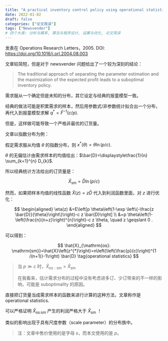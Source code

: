 ```yaml
---
title: "A practical inventory control policy using operational statistics"
date: 2022-01-02
draft: false
categories: ["论文简读"]
tags: ["Newsvender"]
# 四个大类: 分析与概率, 算法与程序设计, 运筹与优化, 论文简读
---
```


发表在 Operations Research Letters，2005. DOI: https://doi.org/10.1016/j.orl.2004.08.003

文章较简短，但是对于 newsvender 问题给出了一个较为深刻的结论：

> The traditional approach of separating the parameter estimation and the maximization of the expected proﬁt leads to a suboptimal inventory policy.

需求服从一个确定但是未知的分布，其它设定与经典的报童模型一致。

经典的做法可能是积累需求的样本，然后用参数式/非参数统计拟合出一个分布，再代入到报童模型求解 $q^* = \bar{F}^{-1}(c/p).$

但是，这样做可能导致一个严格非最优的订货量。

文章以指数分布为例：

假定需求服从均值 $\theta$ 的指数分布，则 $x^*(\theta) = \theta \ln (p/c)$.

$\theta$ 的无偏估计由需求样本的均值给出：$\bar{D}=\displaystyle\frac{1}{n} \sum_{k=1}^{n} D_{k}$.

所以经典统计方法给出的订货量是：

$$
\hat{X}_{\mathrm{sm}}=\bar{D} \ln \left(p/c\right) \tag{sample mean}
$$

然而，如果把样本均值的线性函数 $\hat{X}(z)=z \bar{D}$ 代入到利润函数里面，对 $z$ 进行优化：

$$
\begin{aligned}
\eta(z) 
&=E\left[p \theta\left(1-\exp \left\{-\frac{z \bar{D}}{\theta}\right\}\right)-c z \bar{D}\right] \\
&=p \theta\left(1-\left(\frac{n}{n+z}\right)^{n}\right)-c z \theta, \quad z \geqslant 0 .
\end{aligned}
$$

可以得到：

$$
\hat{X}_{\mathrm{os}: \mathrm{sm}}=\hat{X}\left(z^{*}\right)=n\left(\left(\frac{p}{c}\right)^{1 /(n+1)}-1\right) \bar{D} \tag{operational statistics}
$$

> 当 $p \gg c$ 时，$\hat{X}_{\mathrm{os}: \mathrm{sm}} > \hat{X}_{\mathrm{sm}}$
>
> 在我看来，估计需求分布的过程中没有考虑进多订、少订带来的不一样的影响，可能是 suboptimality 的原因。

直接把订货量当成需求样本的函数来进行计算的这种方法，文章称作是 operational statistics.

可以严格证明 $\hat{X}_{\text{os:sm}}$ 产生的利润严格大于 $\hat{X}_{\text{sm}}$ ！

类似的影响出现于具有尺度参数（scale parameter）的分布族中。

> 注：文章中售价使用的是字母 $s$，而本文使用的是 $p$。


<!-- 

一个思路：对于正态分布的需求样本

1. 可以拟合一个神经网络（100 -> 2）来计算正态分布的均值和方差，由此得到一个最优订货量
2. 以经验分布为目标分布，容易计算出一个最优订货量，由此训练一个神经网络（100->1）。

比较两者的优劣！

-->

